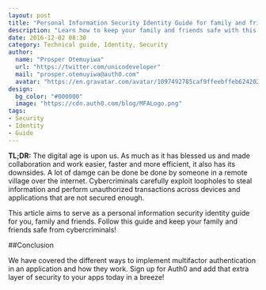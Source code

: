 ```yaml
---
layout: post
title: "Personal Information Security Identity Guide for family and friends"
description: "Learn how to keep your family and friends safe with this personal information security identity guide"
date: 2016-12-02 08:30
category: Technical guide, Identity, Security
author:
  name: "Prosper Otemuyiwa"
  url: "https://twitter.com/unicodeveloper"
  mail: "prosper.otemuyiwa@auth0.com"
  avatar: "https://en.gravatar.com/avatar/1097492785caf9ffeebffeb624202d8f?s=200"
design:
  bg_color: "#000000"
  image: "https://cdn.auth0.com/blog/MFALogo.png"
tags:
- Security
- Identity
- Guide
---
```


**TL;DR:** The digital age is upon us. As much as it has blessed us and made collaboration and work easier, faster and more efficient, it also has its downsides. A lot of damge can be done be done by someone in a remote village over the internet. Cybercriminals carefully exploit loopholes to steal information and perform unauthorized transactions across devices and applications that are not secured enough.

This article aims to serve as a personal information security identity guide for you, family and friends. Follow this guide and keep your family and friends safe from cybercriminals!



##Conclusion

We have covered the different ways to implement multifactor authentication in an application and how they work. Sign up for Auth0 and add that extra layer of security to your apps today in a breeze!
